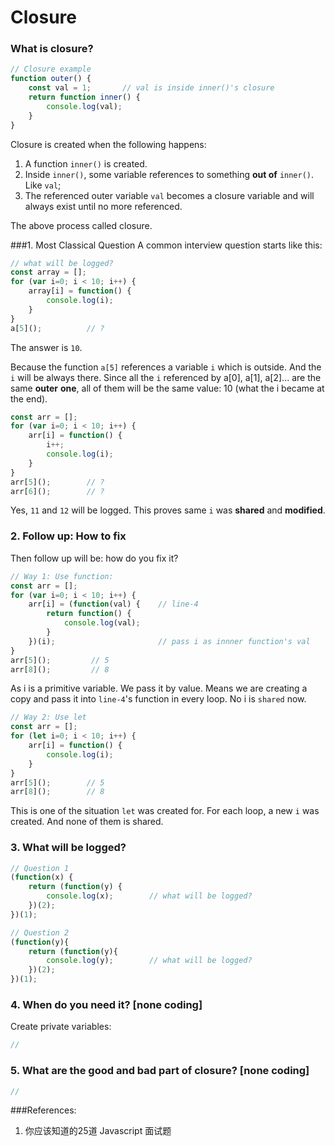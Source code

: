 # Closure

### What is closure?

```js
// Closure example
function outer() {
    const val = 1;       // val is inside inner()'s closure
    return function inner() {
        console.log(val);
    }
}
```

Closure is created when the following happens:

1. A function `inner()` is created.
2. Inside `inner()`, some variable references to something **out of** `inner()`. Like `val`;
3. The referenced outer variable `val` becomes a closure variable and will always exist until no more referenced.

The above process called closure.

###1. Most Classical Question
A common interview question starts like this:
```js
// what will be logged?
const array = [];
for (var i=0; i < 10; i++) {
    array[i] = function() {
        console.log(i);
    }
}
a[5]();          // ?
```
The answer is `10`.

Because the function `a[5]` references a variable `i` which is outside. And the `i` will be always there. Since all the `i` referenced by a[0], a[1], a[2]... are the same **outer** **one**, all of them will be the same value: 10 (what the i became at the end).
```js
const arr = [];
for (var i=0; i < 10; i++) {
    arr[i] = function() {
        i++;
        console.log(i);
    }
}
arr[5]();        // ?
arr[6]();        // ?
```
Yes, `11` and `12` will be logged. This proves same `i` was **shared** and **modified**.

### 2. Follow up: How to fix

Then follow up will be: how do you fix it?
```js
// Way 1: Use function:
const arr = [];
for (var i=0; i < 10; i++) {
    arr[i] = (function(val) {    // line-4
        return function() {
            console.log(val);
        }            
    })(i);                       // pass i as innner function's val
}
arr[5]();         // 5
arr[8]();         // 8
```
As i is a primitive variable. We pass it by value. Means we are creating a copy and pass it into `line-4`'s function in every loop. No i is `shared` now.

```js
// Way 2: Use let
const arr = [];
for (let i=0; i < 10; i++) {
    arr[i] = function() {
        console.log(i);
    }
}
arr[5]();        // 5
arr[8]();        // 8
```
This is one of the situation `let` was created for.
For each loop, a new `i` was created. And none of them is shared.

### 3. What will be logged?
```js
// Question 1
(function(x) {
    return (function(y) {
        console.log(x);        // what will be logged?
    })(2);
})(1);

// Question 2
(function(y){
    return (function(y){
        console.log(y);        // what will be logged?
    })(2);
})(1);
```
### 4. When do you need it? [none coding]
Create private variables:
```js
//
```

### 5. What are the good and bad part of closure? [none coding]
```js
//
```


###References:
1. 你应该知道的25道 Javascript 面试题